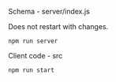 Schema - server/index.js

Does not restart with changes.

`npm run server`

Client code - src

`npm run start`
